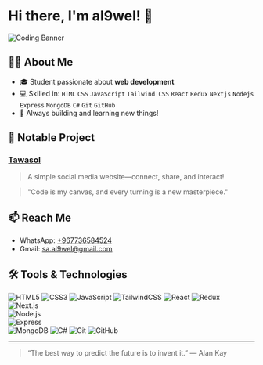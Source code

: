 # Hi there, I'm al9wel! 👋

![Coding Banner](https://raw.githubusercontent.com/al9wel/al9wel/main/assets/code-banner.gif)

## 👨‍💻 About Me

- 🎓 Student passionate about **web development**
- 💻 Skilled in: `HTML` `CSS` `JavaScript` `Tailwind CSS` `React` `Redux` `Nextjs` `Nodejs` `Express` `MongoDB` `C#` `Git` `GitHub`
- 🚀 Always building and learning new things!

## 🌟 Notable Project

### [Tawasol](https://github.com/al9wel/Tawasol)
> A simple social media website—connect, share, and interact!


> "Code is my canvas, and every turning is a new masterpiece."

## 📫 Reach Me

- WhatsApp: [+967736584524](https://wa.me/967736584524)
- Gmail: [sa.al9wel@gmail.com](mailto:sa.al9wel@gmail.com)

## 🛠️ Tools & Technologies

![HTML5](https://img.shields.io/badge/HTML5-E34F26?logo=html5&logoColor=white)
![CSS3](https://img.shields.io/badge/CSS3-1572B6?logo=css3&logoColor=white)
![JavaScript](https://img.shields.io/badge/JavaScript-F7DF1E?logo=javascript&logoColor=black)
![TailwindCSS](https://img.shields.io/badge/Tailwind_CSS-38B2AC?logo=tailwind-css&logoColor=white)
![React](https://img.shields.io/badge/React-61DAFB?logo=react&logoColor=black)
![Redux](https://img.shields.io/badge/Redux-764ABC?logo=redux&logoColor=white)  
![Next.js](https://img.shields.io/badge/Next.js-000000?logo=next.js&logoColor=white)  
![Node.js](https://img.shields.io/badge/Node.js-339933?logo=nodedotjs&logoColor=white)  
![Express](https://img.shields.io/badge/Express.js-000000?logo=express&logoColor=white)  
![MongoDB](https://img.shields.io/badge/MongoDB-47A248?logo=mongodb&logoColor=white)
![C#](https://img.shields.io/badge/C%23-239120?logo=c-sharp&logoColor=white)
![Git](https://img.shields.io/badge/Git-F05032?logo=git&logoColor=white)
![GitHub](https://img.shields.io/badge/GitHub-181717?logo=github&logoColor=white)

---

> “The best way to predict the future is to invent it.” — Alan Kay

